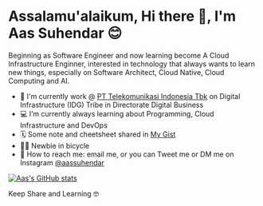  # Assalamu'alaikum, Hi there 👋, I'm Aas Suhendar 😊
 
Beginning as Software Engineer and now learning become A Cloud Infrastructure Enginner, interested in technology that always wants to learn new things, especially on Software Architect, Cloud Native, Cloud Computing and AI.

 * 🧰 I'm currently work @ [PT Telekomunikasi Indonesia Tbk](https://www.telkom.co.id) on Digital Infrastructure (IDG) Tribe in Directorate Digital Business
 * 💻 I’m currently always learning about Programming, Cloud Infrastructure and DevOps
 * 🗓 Some note and cheetsheet shared in [My Gist](https://gist.github.com/AasSuhendar)
 * 🚴‍♂️ Newbie in bicycle
 * 💌 How to reach me: email me, or you can Tweet me or DM me on Instagram [@aassuhendar](https://www.instagram.com/aassuhendar/)

[![Aas's GitHub stats](https://github-readme-stats.vercel.app/api?username=AasSuhendar)](https://github.com/AasSuhendar/github-readme-stats)
 
Keep Share and Learning 🤓
 
 
 
 
